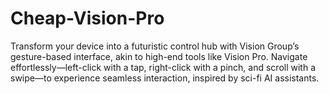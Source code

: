 # Cheap-Vision-Pro
 Transform your device into a futuristic control hub with Vision Group’s gesture-based interface, akin to high-end tools like Vision Pro. Navigate effortlessly—left-click with a tap, right-click with a pinch, and scroll with a swipe—to experience seamless interaction, inspired by sci-fi AI assistants.
